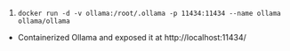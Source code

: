 1. `docker run -d -v ollama:/root/.ollama -p 11434:11434 --name ollama ollama/ollama`
  - Containerized Ollama and exposed it at http://localhost:11434/
